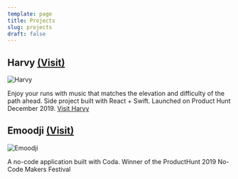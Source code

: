 ```yaml
---
template: page
title: Projects
slug: projects
draft: false
---
```

## Harvy [(Visit)](https://harvy.app)

![Harvy](/media/harvy-social.jpg "Harvy")

Enjoy your runs with music that matches the elevation and difficulty of the path ahead. Side project built with React + Swift. Launched on Product Hunt December 2019. [Visit Harvy](https://harvy.app)



## Emoodji [(Visit)](https://coda.io/d/Emoodji_d2tRkelpm2c/_suusf)



![](/media/Emoodji.png "Emoodji")

A no-code application built with Coda. Winner of the ProductHunt 2019 No-Code Makers Festival
